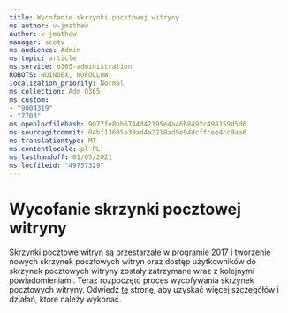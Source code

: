 ```yaml
---
title: Wycofanie skrzynki pocztowej witryny
ms.author: v-jmathew
author: v-jmathew
manager: scotv
ms.audience: Admin
ms.topic: article
ms.service: o365-administration
ROBOTS: NOINDEX, NOFOLLOW
localization_priority: Normal
ms.collection: Adm_O365
ms.custom:
- "9004319"
- "7703"
ms.openlocfilehash: 9077fe8bb6744d42195e4a46b8492c498159d5d6
ms.sourcegitcommit: 04bf13605a30ad4a2218ad9e94dcffcee4cc9aa6
ms.translationtype: MT
ms.contentlocale: pl-PL
ms.lasthandoff: 01/05/2021
ms.locfileid: "49757329"
---
```

# <a name="retirement-of-site-mailbox"></a>Wycofanie skrzynki pocztowej witryny

Skrzynki pocztowe witryn są przestarzałe w programie [2017](https://techcommunity.microsoft.com/t5/microsoft-sharepoint-blog/deprecation-of-site-mailboxes/ba-p/93028) i tworzenie nowych skrzynek pocztowych witryn oraz dostęp użytkowników do skrzynek pocztowych witryny zostały zatrzymane wraz z kolejnymi powiadomieniami. Teraz rozpoczęto proces wycofywania skrzynek pocztowych witryny. Odwiedź [tę](https://aka.ms/SiteMailboxRetirement) stronę, aby uzyskać więcej szczegółów i działań, które należy wykonać.
